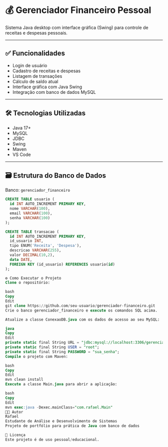 # 💰 Gerenciador Financeiro Pessoal

Sistema Java desktop com interface gráfica (Swing) para controle de receitas e despesas pessoais.

---

## ✅ Funcionalidades

- Login de usuário
- Cadastro de receitas e despesas
- Listagem de transações
- Cálculo de saldo atual
- Interface gráfica com Java Swing
- Integração com banco de dados MySQL

---

## 🛠 Tecnologias Utilizadas

- Java 17+
- MySQL
- JDBC
- Swing
- Maven
- VS Code

---

## 🗃 Estrutura do Banco de Dados

Banco: `gerenciador_financeiro`

```sql
CREATE TABLE usuario (
  id INT AUTO_INCREMENT PRIMARY KEY,
  nome VARCHAR(100),
  email VARCHAR(100),
  senha VARCHAR(100)
);

CREATE TABLE transacao (
  id INT AUTO_INCREMENT PRIMARY KEY,
  id_usuario INT,
  tipo ENUM('Receita', 'Despesa'),
  descricao VARCHAR(255),
  valor DECIMAL(10,2),
  data DATE,
  FOREIGN KEY (id_usuario) REFERENCES usuario(id)
);

⚙️ Como Executar o Projeto
Clone o repositório:

bash
Copy
Edit
git clone https://github.com/seu-usuario/gerenciador-financeiro.git
Crie o banco gerenciador_financeiro e execute os comandos SQL acima.

Atualize a classe ConexaoDB.java com os dados de acesso ao seu MySQL:

java
Copy
Edit
private static final String URL = "jdbc:mysql://localhost:3306/gerenciador_financeiro";
private static final String USER = "root";
private static final String PASSWORD = "sua_senha";
Compile o projeto com Maven:

bash
Copy
Edit
mvn clean install
Execute a classe Main.java para abrir a aplicação:

bash
Copy
Edit
mvn exec:java -Dexec.mainClass="com.rafael.Main"
🧑‍💻 Autor
Rafael
Estudante de Análise e Desenvolvimento de Sistemas
Projeto de portfólio para prática de Java com banco de dados

📄 Licença
Este projeto é de uso pessoal/educacional.
